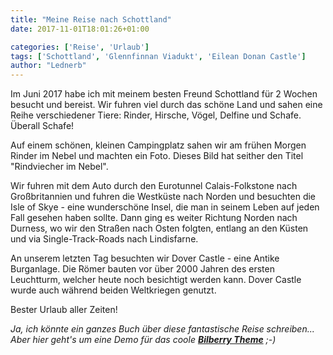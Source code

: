 ```yaml
---
title: "Meine Reise nach Schottland"
date: 2017-11-01T18:01:26+01:00

categories: ['Reise', 'Urlaub']
tags: ['Schottland', 'Glennfinnan Viadukt', 'Eilean Donan Castle']
author: "Lednerb"
---
```

Im Juni 2017 habe ich mit meinem besten Freund Schottland für 2 Wochen besucht und bereist.
Wir fuhren viel durch das schöne Land und sahen eine Reihe verschiedener Tiere: Rinder, Hirsche, Vögel, Delfine und Schafe. Überall Schafe!

Auf einem schönen, kleinen Campingplatz sahen wir am frühen Morgen Rinder im Nebel und machten ein Foto. Dieses Bild hat seither den Titel "Rindviecher im Nebel".

Wir fuhren mit dem Auto durch den Eurotunnel Calais-Folkstone nach Großbritannien und fuhren die Westküste nach Norden und besuchten die Isle of Skye - eine wunderschöne Insel, die man in seinem Leben auf jeden Fall gesehen haben sollte. Dann ging es weiter Richtung Norden nach Durness, wo wir den Straßen nach Osten folgten, entlang an den Küsten und via Single-Track-Roads nach Lindisfarne.

An unserem letzten Tag besuchten wir Dover Castle - eine Antike Burganlage. Die Römer bauten vor über 2000 Jahren des ersten Leuchtturm, welcher heute noch besichtigt werden kann. Dover Castle wurde auch während beiden Weltkriegen genutzt.

Bester Urlaub aller Zeiten!

*Ja, ich könnte ein ganzes Buch über diese fantastische Reise schreiben... <br>
Aber hier geht's um eine Demo für das coole [__Bilberry Theme__](https://github.com/Lednerb/bilberry-hugo-theme) ;-)*

